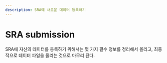 ```yaml
---
description: SRA에 새로운 데이터 등록하기
---
```


# SRA submission

SRA에 자신의 데이터를 등록하기 위해서는 몇 가지 필수 정보를 정리해서 올리고, 최종적으로 데이터 파일을 올리는 것으로 마무리 된다.&#x20;


